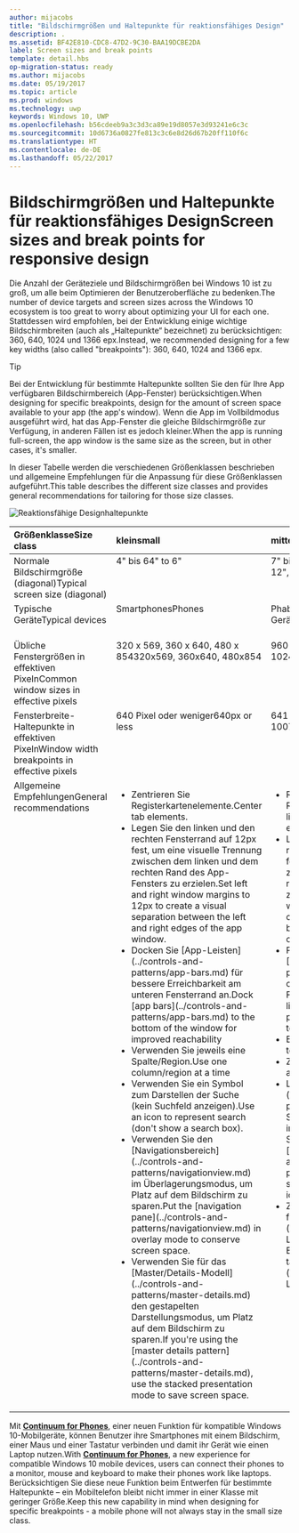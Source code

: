 ```yaml
---
author: mijacobs
title: "Bildschirmgrößen und Haltepunkte für reaktionsfähiges Design"
description: .
ms.assetid: BF42E810-CDC8-47D2-9C30-BAA19DCBE2DA
label: Screen sizes and break points
template: detail.hbs
op-migration-status: ready
ms.author: mijacobs
ms.date: 05/19/2017
ms.topic: article
ms.prod: windows
ms.technology: uwp
keywords: Windows 10, UWP
ms.openlocfilehash: b56cdeeb9a3c3d3ca89e19d8057e3d93241e6c3c
ms.sourcegitcommit: 10d6736a0827fe813c3c6e8d26d67b20ff110f6c
ms.translationtype: HT
ms.contentlocale: de-DE
ms.lasthandoff: 05/22/2017
---
```

#  <a name="screen-sizes-and-break-points-for-responsive-design"></a><span data-ttu-id="71d91-104">Bildschirmgrößen und Haltepunkte für reaktionsfähiges Design</span><span class="sxs-lookup"><span data-stu-id="71d91-104">Screen sizes and break points for responsive design</span></span>

<link rel="stylesheet" href="https://az835927.vo.msecnd.net/sites/uwp/Resources/css/custom.css">

<span data-ttu-id="71d91-105">Die Anzahl der Geräteziele und Bildschirmgrößen bei Windows 10 ist zu groß, um alle beim Optimieren der Benutzeroberfläche zu bedenken.</span><span class="sxs-lookup"><span data-stu-id="71d91-105">The number of device targets and screen sizes across the Windows 10 ecosystem is too great to worry about optimizing your UI for each one.</span></span> <span data-ttu-id="71d91-106">Stattdessen wird empfohlen, bei der Entwicklung einige wichtige Bildschirmbreiten (auch als „Haltepunkte“ bezeichnet) zu berücksichtigen: 360, 640, 1024 und 1366 epx.</span><span class="sxs-lookup"><span data-stu-id="71d91-106">Instead, we recommended designing for a few key widths (also called "breakpoints"): 360, 640, 1024 and 1366 epx.</span></span>

> [!TIP]
> <span data-ttu-id="71d91-107">Bei der Entwicklung für bestimmte Haltepunkte sollten Sie den für Ihre App verfügbaren Bildschirmbereich (App-Fenster) berücksichtigen.</span><span class="sxs-lookup"><span data-stu-id="71d91-107">When designing for specific breakpoints, design for the amount of screen space available to your app (the app's window).</span></span> <span data-ttu-id="71d91-108">Wenn die App im Vollbildmodus ausgeführt wird, hat das App-Fenster die gleiche Bildschirmgröße zur Verfügung, in anderen Fällen ist es jedoch kleiner.</span><span class="sxs-lookup"><span data-stu-id="71d91-108">When the app is running full-screen, the app window is the same size as the screen, but in other cases, it's smaller.</span></span>
 

<span data-ttu-id="71d91-109">In dieser Tabelle werden die verschiedenen Größenklassen beschrieben und allgemeine Empfehlungen für die Anpassung für diese Größenklassen aufgeführt.</span><span class="sxs-lookup"><span data-stu-id="71d91-109">This table describes the different size classes and provides general recommendations for tailoring for those size classes.</span></span>

![Reaktionsfähige Designhaltepunkte](images/rsp-design/rspd-breakpoints.png)

<table>
<colgroup>
<col width="25%" />
<col width="25%" />
<col width="25%" />
<col width="25%" />
</colgroup>
<thead>
<tr class="header">
<th align="left"><span data-ttu-id="71d91-111">Größenklasse</span><span class="sxs-lookup"><span data-stu-id="71d91-111">Size class</span></span></th>
<th align="left"><span data-ttu-id="71d91-112">klein</span><span class="sxs-lookup"><span data-stu-id="71d91-112">small</span></span></th>
<th align="left"><span data-ttu-id="71d91-113">mittel</span><span class="sxs-lookup"><span data-stu-id="71d91-113">medium</span></span></th>
<th align="left"><span data-ttu-id="71d91-114">groß</span><span class="sxs-lookup"><span data-stu-id="71d91-114">large</span></span></th>
</tr>
</thead>
<tbody>
<tr class="odd">
<td style="vertical-align:top;"><span data-ttu-id="71d91-115">Normale Bildschirmgröße (diagonal)</span><span class="sxs-lookup"><span data-stu-id="71d91-115">Typical screen size (diagonal)</span></span></td>
<td style="vertical-align:top;"><span data-ttu-id="71d91-116">4&quot; bis 6</span><span class="sxs-lookup"><span data-stu-id="71d91-116">4&quot; to 6</span></span>&quot;</td>
<td style="vertical-align:top;"><span data-ttu-id="71d91-117">7&quot; bis 12&quot;, oder TV-Geräte</span><span class="sxs-lookup"><span data-stu-id="71d91-117">7&quot; to 12&quot;, or TVs</span></span></td>
<td style="vertical-align:top;"><span data-ttu-id="71d91-118">13&quot; und größer</span><span class="sxs-lookup"><span data-stu-id="71d91-118">13&quot; and larger</span></span></td>
</tr>
<tr class="even">
<td style="vertical-align:top;"><span data-ttu-id="71d91-119">Typische Geräte</span><span class="sxs-lookup"><span data-stu-id="71d91-119">Typical devices</span></span></td>
<td style="vertical-align:top;"><span data-ttu-id="71d91-120">Smartphones</span><span class="sxs-lookup"><span data-stu-id="71d91-120">Phones</span></span></td>
<td style="vertical-align:top;"><span data-ttu-id="71d91-121">Phablets, Tablets, TV-Geräte</span><span class="sxs-lookup"><span data-stu-id="71d91-121">Phablets, tablets, TVs</span></span></td>
<td style="vertical-align:top;"><span data-ttu-id="71d91-122">PCs, Laptops, Surface Hubs</span><span class="sxs-lookup"><span data-stu-id="71d91-122">PCs, laptops, Surface Hubs</span></span></td>
</tr>
<tr class="odd">
<td style="vertical-align:top;"><span data-ttu-id="71d91-123">Übliche Fenstergrößen in effektiven Pixeln</span><span class="sxs-lookup"><span data-stu-id="71d91-123">Common window sizes in effective pixels</span></span></td>
<td style="vertical-align:top;"><span data-ttu-id="71d91-124">320 x 569, 360 x 640, 480 x 854</span><span class="sxs-lookup"><span data-stu-id="71d91-124">320x569, 360x640, 480x854</span></span></td>
<td style="vertical-align:top;"><span data-ttu-id="71d91-125">960 x 540, 1024 x 640</span><span class="sxs-lookup"><span data-stu-id="71d91-125">960x540, 1024x640</span></span></td>
<td style="vertical-align:top;"><span data-ttu-id="71d91-126">1366 x 768, 1920 x 1080</span><span class="sxs-lookup"><span data-stu-id="71d91-126">1366x768, 1920x1080</span></span></td>
</tr>
<tr class="even">
<td style="vertical-align:top;"><span data-ttu-id="71d91-127">Fensterbreite-Haltepunkte in effektiven Pixeln</span><span class="sxs-lookup"><span data-stu-id="71d91-127">Window width breakpoints in effective pixels</span></span></td>
<td style="vertical-align:top;"><span data-ttu-id="71d91-128">640 Pixel oder weniger</span><span class="sxs-lookup"><span data-stu-id="71d91-128">640px or less</span></span></td>
<td style="vertical-align:top;"><span data-ttu-id="71d91-129">641 Pixel bis 1007 Pixel</span><span class="sxs-lookup"><span data-stu-id="71d91-129">641px to 1007px</span></span></td>
<td style="vertical-align:top;"><span data-ttu-id="71d91-130">1008 Pixel oder größer</span><span class="sxs-lookup"><span data-stu-id="71d91-130">1008px or greater</span></span></td>
</tr>
<tr class="odd">
<td style="vertical-align:top;"><span data-ttu-id="71d91-131">Allgemeine Empfehlungen</span><span class="sxs-lookup"><span data-stu-id="71d91-131">General recommendations</span></span></td>
<td style="vertical-align:top;"><ul>
<li><span data-ttu-id="71d91-132">Zentrieren Sie Registerkartenelemente.</span><span class="sxs-lookup"><span data-stu-id="71d91-132">Center tab elements.</span></span></li>
<li><span data-ttu-id="71d91-133">Legen Sie den linken und den rechten Fensterrand auf 12px fest, um eine visuelle Trennung zwischen dem linken und dem rechten Rand des App-Fensters zu erzielen.</span><span class="sxs-lookup"><span data-stu-id="71d91-133">Set left and right window margins to 12px to create a visual separation between the left and right edges of the app window.</span></span></li>
<li><span data-ttu-id="71d91-134">Docken Sie [App-Leisten](../controls-and-patterns/app-bars.md) für bessere Erreichbarkeit am unteren Fensterrand an.</span><span class="sxs-lookup"><span data-stu-id="71d91-134">Dock [app bars](../controls-and-patterns/app-bars.md) to the bottom of the window for improved reachability</span></span></li>
<li><span data-ttu-id="71d91-135">Verwenden Sie jeweils eine Spalte/Region.</span><span class="sxs-lookup"><span data-stu-id="71d91-135">Use one column/region at a time</span></span></li>
<li><span data-ttu-id="71d91-136">Verwenden Sie ein Symbol zum Darstellen der Suche (kein Suchfeld anzeigen).</span><span class="sxs-lookup"><span data-stu-id="71d91-136">Use an icon to represent search (don't show a search box).</span></span></li>
<li><span data-ttu-id="71d91-137">Verwenden Sie den [Navigationsbereich](../controls-and-patterns/navigationview.md) im Überlagerungsmodus, um Platz auf dem Bildschirm zu sparen.</span><span class="sxs-lookup"><span data-stu-id="71d91-137">Put the [navigation pane](../controls-and-patterns/navigationview.md) in overlay mode to conserve screen space.</span></span></li>
<li><span data-ttu-id="71d91-138">Verwenden Sie für das [Master/Details-Modell](../controls-and-patterns/master-details.md) den gestapelten Darstellungsmodus, um Platz auf dem Bildschirm zu sparen.</span><span class="sxs-lookup"><span data-stu-id="71d91-138">If you're using the [master details pattern](../controls-and-patterns/master-details.md), use the stacked presentation mode to save screen space.</span></span></li>
</ul></td>
<td style="vertical-align:top;"><ul>
<li><span data-ttu-id="71d91-139">Richten Sie Registerkartenelemente linksbündig aus.</span><span class="sxs-lookup"><span data-stu-id="71d91-139">Make tab elements left-aligned.</span></span></li>
<li><span data-ttu-id="71d91-140">Legen Sie den linken und den rechten Fensterrand auf 24px fest, um eine visuelle Trennung zwischen dem linken und dem rechten Rand des App-Fensters zu erzielen.</span><span class="sxs-lookup"><span data-stu-id="71d91-140">Set left and right window margins to 24px to create a visual separation between the left and right edges of the app window.</span></span></li>
<li><span data-ttu-id="71d91-141">Positionieren Sie Elemente wie [App-Leisten](../controls-and-patterns/app-bars.md) am oberen Rand des App-Fensters.</span><span class="sxs-lookup"><span data-stu-id="71d91-141">Put command elements like [app bars](../controls-and-patterns/app-bars.md) at the top of the app window.</span></span></li>
<li><span data-ttu-id="71d91-142">Bis zu zwei Spalten/Regionen</span><span class="sxs-lookup"><span data-stu-id="71d91-142">Up to two columns/regions</span></span></li>
<li><span data-ttu-id="71d91-143">Zeigen Sie das Suchfeld an.</span><span class="sxs-lookup"><span data-stu-id="71d91-143">Show the search box.</span></span></li>
<li><span data-ttu-id="71d91-144">Legen Sie für [Navigationsleiste](../controls-and-patterns/navigationview.md) den Streifenmodus fest, sodass immer ein schmaler Streifen mit Symbolen angezeigt wird.</span><span class="sxs-lookup"><span data-stu-id="71d91-144">Put the [navigation pane](../controls-and-patterns/navigationview.md) into sliver mode so a narrow strip of icons always shows.</span></span></li>
<li><span data-ttu-id="71d91-145">Ziehen Sie weitere Anpassungen für [TV-Umgebungen](http://go.microsoft.com/fwlink/?LinkId=760736) in Erwägung.</span><span class="sxs-lookup"><span data-stu-id="71d91-145">Consider further tailoring for [TV experiences](http://go.microsoft.com/fwlink/?LinkId=760736).</span></span></li>
</ul></td>
<td style="vertical-align:top;"><ul>
<li><span data-ttu-id="71d91-146">Richten Sie Registerkartenelemente linksbündig aus.</span><span class="sxs-lookup"><span data-stu-id="71d91-146">Make tab elements left-aligned.</span></span></li>
<li><span data-ttu-id="71d91-147">Legen Sie den linken und den rechten Fensterrand auf 24px fest, um eine visuelle Trennung zwischen dem linken und dem rechten Rand des App-Fensters zu erzielen.</span><span class="sxs-lookup"><span data-stu-id="71d91-147">Set left and right window margins to 24px to create a visual separation between the left and right edges of the app window.</span></span></li>
<li><span data-ttu-id="71d91-148">Positionieren Sie Elemente wie [App-Leisten](../controls-and-patterns/app-bars.md) am oberen Rand des App-Fensters.</span><span class="sxs-lookup"><span data-stu-id="71d91-148">Put command elements like [app bars](../controls-and-patterns/app-bars.md) at the top of the app window.</span></span></li>
<li><span data-ttu-id="71d91-149">Bis zu drei Spalten/Regionen</span><span class="sxs-lookup"><span data-stu-id="71d91-149">Up to three columns/regions</span></span></li>
<li><span data-ttu-id="71d91-150">Zeigen Sie das Suchfeld an.</span><span class="sxs-lookup"><span data-stu-id="71d91-150">Show the search box.</span></span></li>
<li><span data-ttu-id="71d91-151">Platzieren Sie den [Navigationsbereich](../controls-and-patterns/navigationview.md) im angedockten Modus so, dass er immer angezeigt wird.</span><span class="sxs-lookup"><span data-stu-id="71d91-151">Put the [navigation pane](../controls-and-patterns/navigationview.md) into docked mode so that it always shows.</span></span></li>
</ul></td>
</tr>
</tbody>
</table>

<span data-ttu-id="71d91-152">Mit [**Continuum for Phones**](http://go.microsoft.com/fwlink/p/?LinkID=699431), einer neuen Funktion für kompatible Windows 10-Mobilgeräte, können Benutzer ihre Smartphones mit einem Bildschirm, einer Maus und einer Tastatur verbinden und damit ihr Gerät wie einen Laptop nutzen.</span><span class="sxs-lookup"><span data-stu-id="71d91-152">With [**Continuum for Phones**](http://go.microsoft.com/fwlink/p/?LinkID=699431), a new experience for compatible Windows 10 mobile devices, users can connect their phones to a monitor, mouse and keyboard to make their phones work like laptops.</span></span> <span data-ttu-id="71d91-153">Berücksichtigen Sie diese neue Funktion beim Entwerfen für bestimmte Haltepunkte – ein Mobiltelefon bleibt nicht immer in einer Klasse mit geringer Größe.</span><span class="sxs-lookup"><span data-stu-id="71d91-153">Keep this new capability in mind when designing for specific breakpoints - a mobile phone will not always stay in the small size class.</span></span>
 
